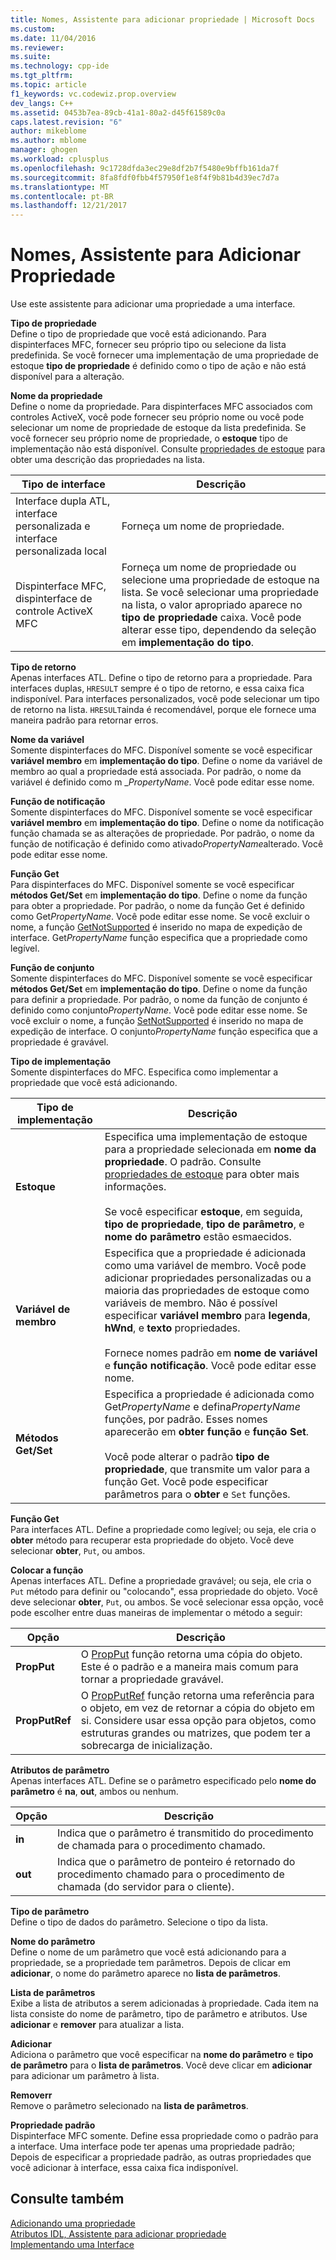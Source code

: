 ```yaml
---
title: Nomes, Assistente para adicionar propriedade | Microsoft Docs
ms.custom: 
ms.date: 11/04/2016
ms.reviewer: 
ms.suite: 
ms.technology: cpp-ide
ms.tgt_pltfrm: 
ms.topic: article
f1_keywords: vc.codewiz.prop.overview
dev_langs: C++
ms.assetid: 0453b7ea-89cb-41a1-80a2-d45f61589c0a
caps.latest.revision: "6"
author: mikeblome
ms.author: mblome
manager: ghogen
ms.workload: cplusplus
ms.openlocfilehash: 9c1728dfda3ec29e8df2b7f5480e9bffb161da7f
ms.sourcegitcommit: 8fa8fdf0fbb4f57950f1e8f4f9b81b4d39ec7d7a
ms.translationtype: MT
ms.contentlocale: pt-BR
ms.lasthandoff: 12/21/2017
---
```

# <a name="names-add-property-wizard"></a>Nomes, Assistente para Adicionar Propriedade
Use este assistente para adicionar uma propriedade a uma interface.  
  
 **Tipo de propriedade**  
 Define o tipo de propriedade que você está adicionando. Para dispinterfaces MFC, fornecer seu próprio tipo ou selecione da lista predefinida. Se você fornecer uma implementação de uma propriedade de estoque **tipo de propriedade** é definido como o tipo de ação e não está disponível para a alteração.  
  
 **Nome da propriedade**  
 Define o nome da propriedade. Para dispinterfaces MFC associados com controles ActiveX, você pode fornecer seu próprio nome ou você pode selecionar um nome de propriedade de estoque da lista predefinida. Se você fornecer seu próprio nome de propriedade, o **estoque** tipo de implementação não está disponível. Consulte [propriedades de estoque](../ide/stock-properties.md) para obter uma descrição das propriedades na lista.  
  
|Tipo de interface|Descrição|  
|--------------------|-----------------|  
|Interface dupla ATL, interface personalizada e interface personalizada local|Forneça um nome de propriedade.|  
|Dispinterface MFC, dispinterface de controle ActiveX MFC|Forneça um nome de propriedade ou selecione uma propriedade de estoque na lista. Se você selecionar uma propriedade na lista, o valor apropriado aparece no **tipo de propriedade** caixa. Você pode alterar esse tipo, dependendo da seleção em **implementação do tipo**.|  
  
 **Tipo de retorno**  
 Apenas interfaces ATL. Define o tipo de retorno para a propriedade. Para interfaces duplas, `HRESULT` sempre é o tipo de retorno, e essa caixa fica indisponível. Para interfaces personalizados, você pode selecionar um tipo de retorno na lista. `HRESULT`ainda é recomendável, porque ele fornece uma maneira padrão para retornar erros.  
  
 **Nome da variável**  
 Somente dispinterfaces do MFC. Disponível somente se você especificar **variável membro** em **implementação do tipo**. Define o nome da variável de membro ao qual a propriedade está associada. Por padrão, o nome da variável é definido como m _*PropertyName*. Você pode editar esse nome.  
  
 **Função de notificação**  
 Somente dispinterfaces do MFC. Disponível somente se você especificar **variável membro** em **implementação do tipo**. Define o nome da notificação função chamada se as alterações de propriedade. Por padrão, o nome da função de notificação é definido como ativado*PropertyName*alterado. Você pode editar esse nome.  
  
 **Função Get**  
 Para dispinterfaces do MFC. Disponível somente se você especificar **métodos Get/Set** em **implementação do tipo**. Define o nome da função para obter a propriedade. Por padrão, o nome da função Get é definido como Get*PropertyName*. Você pode editar esse nome. Se você excluir o nome, a função [GetNotSupported](../mfc/reference/colecontrol-class.md#getnotsupported) é inserido no mapa de expedição de interface. Get*PropertyName* função especifica que a propriedade como legível.  
  
 **Função de conjunto**  
 Somente dispinterfaces do MFC. Disponível somente se você especificar **métodos Get/Set** em **implementação do tipo**. Define o nome da função para definir a propriedade. Por padrão, o nome da função de conjunto é definido como conjunto*PropertyName*. Você pode editar esse nome. Se você excluir o nome, a função [SetNotSupported](../mfc/reference/colecontrol-class.md#setnotsupported) é inserido no mapa de expedição de interface. O conjunto*PropertyName* função especifica que a propriedade é gravável.  
  
 **Tipo de implementação**  
 Somente dispinterfaces do MFC. Especifica como implementar a propriedade que você está adicionando.  
  
|Tipo de implementação|Descrição|  
|-------------------------|-----------------|  
|**Estoque**|Especifica uma implementação de estoque para a propriedade selecionada em **nome da propriedade**. O padrão. Consulte [propriedades de estoque](../ide/stock-properties.md) para obter mais informações.<br /><br /> Se você especificar **estoque**, em seguida, **tipo de propriedade**, **tipo de parâmetro**, e **nome do parâmetro** estão esmaecidos.|  
|**Variável de membro**|Especifica que a propriedade é adicionada como uma variável de membro. Você pode adicionar propriedades personalizadas ou a maioria das propriedades de estoque como variáveis de membro. Não é possível especificar **variável membro** para **legenda**, **hWnd**, e **texto** propriedades.<br /><br /> Fornece nomes padrão em **nome de variável** e **função notificação**. Você pode editar esse nome.|  
|**Métodos Get/Set**|Especifica a propriedade é adicionada como Get*PropertyName* e defina*PropertyName* funções, por padrão. Esses nomes aparecerão em **obter função** e **função Set**.<br /><br /> Você pode alterar o padrão **tipo de propriedade**, que transmite um valor para a função Get. Você pode especificar parâmetros para o **obter** e `Set` funções.|  
  
 **Função Get**  
 Para interfaces ATL. Define a propriedade como legível; ou seja, ele cria o **obter** método para recuperar esta propriedade do objeto. Você deve selecionar **obter**, `Put`, ou ambos.  
  
 **Colocar a função**  
 Apenas interfaces ATL. Define a propriedade gravável; ou seja, ele cria o `Put` método para definir ou "colocando", essa propriedade do objeto. Você deve selecionar **obter**, `Put`, ou ambos. Se você selecionar essa opção, você pode escolher entre duas maneiras de implementar o método a seguir:  
  
|Opção|Descrição|  
|------------|-----------------|  
|**PropPut**|O [PropPut](../windows/propput.md) função retorna uma cópia do objeto. Este é o padrão e a maneira mais comum para tornar a propriedade gravável.|  
|**PropPutRef**|O [PropPutRef](../windows/propputref.md) função retorna uma referência para o objeto, em vez de retornar a cópia do objeto em si. Considere usar essa opção para objetos, como estruturas grandes ou matrizes, que podem ter a sobrecarga de inicialização.|  
  
 **Atributos de parâmetro**  
 Apenas interfaces ATL. Define se o parâmetro especificado pelo **nome do parâmetro** é **na**, **out**, ambos ou nenhum.  
  
|Opção|Descrição|  
|------------|-----------------|  
|**in**|Indica que o parâmetro é transmitido do procedimento de chamada para o procedimento chamado.|  
|**out**|Indica que o parâmetro de ponteiro é retornado do procedimento chamado para o procedimento de chamada (do servidor para o cliente).|  
  
 **Tipo de parâmetro**  
 Define o tipo de dados do parâmetro. Selecione o tipo da lista.  
  
 **Nome do parâmetro**  
 Define o nome de um parâmetro que você está adicionando para a propriedade, se a propriedade tem parâmetros. Depois de clicar em **adicionar**, o nome do parâmetro aparece no **lista de parâmetros**.  
  
 **Lista de parâmetros**  
 Exibe a lista de atributos a serem adicionadas à propriedade. Cada item na lista consiste do nome de parâmetro, tipo de parâmetro e atributos. Use **adicionar** e **remover** para atualizar a lista.  
  
 **Adicionar**  
 Adiciona o parâmetro que você especificar na **nome do parâmetro** e **tipo de parâmetro** para o **lista de parâmetros**. Você deve clicar em **adicionar** para adicionar um parâmetro à lista.  
  
 **Removerr**  
 Remove o parâmetro selecionado na **lista de parâmetros**.  
  
 **Propriedade padrão**  
 Dispinterface MFC somente. Define essa propriedade como o padrão para a interface. Uma interface pode ter apenas uma propriedade padrão; Depois de especificar a propriedade padrão, as outras propriedades que você adicionar à interface, essa caixa fica indisponível.  
  
## <a name="see-also"></a>Consulte também  
 [Adicionando uma propriedade](../ide/adding-a-property-visual-cpp.md)   
 [Atributos IDL, Assistente para adicionar propriedade](../ide/idl-attributes-add-property-wizard.md)   
 [Implementando uma Interface](../ide/implementing-an-interface-visual-cpp.md)